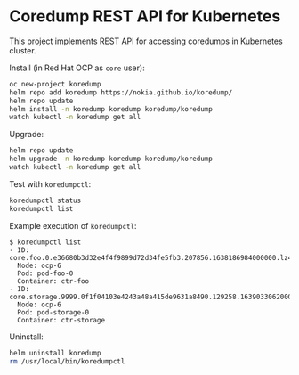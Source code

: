 # Coredump REST API for Kubernetes

This project implements REST API for accessing coredumps in Kubernetes cluster.

Install (in Red Hat OCP as `core` user):
```bash
oc new-project koredump
helm repo add koredump https://nokia.github.io/koredump/
helm repo update
helm install -n koredump koredump koredump/koredump
watch kubectl -n koredump get all
```

Upgrade:
```bash
helm repo update
helm upgrade -n koredump koredump koredump/koredump
watch kubectl -n koredump get all
```

Test with `koredumpctl`:
```bash
koredumpctl status
koredumpctl list
```

Example execution of `koredumpctl`:
```
$ koredumpctl list
- ID: core.foo.0.e36680b3d32e4f4f9899d72d34fe5fb3.207856.1638186984000000.lz4
  Node: ocp-6
  Pod: pod-foo-0
  Container: ctr-foo
- ID: core.storage.9999.0f1f04103e4243a48a415de9631a8490.129258.1639033062000000.lz4
  Node: ocp-6
  Pod: pod-storage-0
  Container: ctr-storage
```

Uninstall:
```bash
helm uninstall koredump
rm /usr/local/bin/koredumpctl
```
